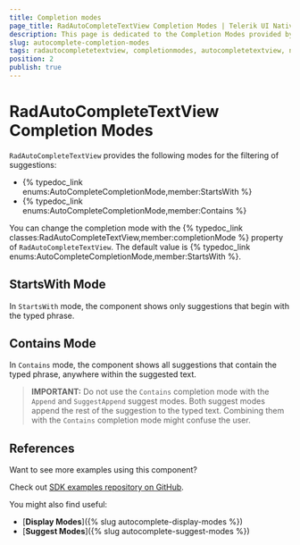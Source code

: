 ```yaml
---
title: Completion modes
page_title: RadAutoCompleteTextView Completion Modes | Telerik UI NativeScript
description: This page is dedicated to the Completion Modes provided by the RadAutoCompleteTextView control.
slug: autocomplete-completion-modes
tags: radautocompletetextview, completionmodes, autocompletetextview, nativescript, professional, ui
position: 2
publish: true
---
```


# RadAutoCompleteTextView Completion Modes

`RadAutoCompleteTextView` provides the following modes for the filtering of suggestions: 

- {% typedoc_link enums:AutoCompleteCompletionMode,member:StartsWith %}
- {% typedoc_link enums:AutoCompleteCompletionMode,member:Contains %}

You can change the completion mode with the {% typedoc_link classes:RadAutoCompleteTextView,member:completionMode %} property of `RadAutoCompleteTextView`. The default value is {% typedoc_link enums:AutoCompleteCompletionMode,member:StartsWith %}.

<snippet id='autocomplete-completion-mode'/>

## StartsWith Mode

In `StartsWith` mode, the component shows only suggestions that begin with the typed phrase.

## Contains Mode

In `Contains` mode, the component shows all suggestions that contain the typed phrase, anywhere within the suggested text.

> **IMPORTANT:** Do not use the `Contains` completion mode with the `Append` and `SuggestAppend` suggest modes. 
 Both suggest modes append the rest of the suggestion to the typed text. Combining them with the `Contains` completion mode might confuse the user. 

## References

Want to see more examples using this component?

Check out [SDK examples repository on GitHub](https://github.com/telerik/nativescript-ui-samples/tree/master/autocomplete/app/examples/).

You might also find useful:

* [**Display Modes**]({% slug autocomplete-display-modes %})
* [**Suggest Modes**]({% slug autocomplete-suggest-modes %})